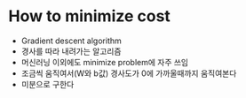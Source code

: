 # How to minimize cost
- Gradient descent algorithm
- 경사를 따라 내려가는 알고리즘 
- 머신러닝 이외에도 minimize problem에 자주 쓰임
- 조금씩 움직여서(W와 b값) 경사도가 0에 가까울때까지 움직여본다 
- 미분으로 구한다 